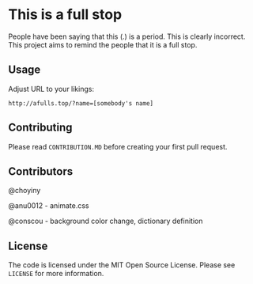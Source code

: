 # This is a full stop
People have been saying that this (.) is a period. This is clearly incorrect. This project aims to remind the people that it is a full stop.


## Usage
Adjust URL to your likings:
```
http://afulls.top/?name=[somebody's name]
```

## Contributing
Please read `CONTRIBUTION.MD` before creating your first pull request.

## Contributors
@choyiny

@anu0012 - animate.css

@conscou - background color change, dictionary definition

## License
The code is licensed under the MIT Open Source License. Please see `LICENSE` for more information.
